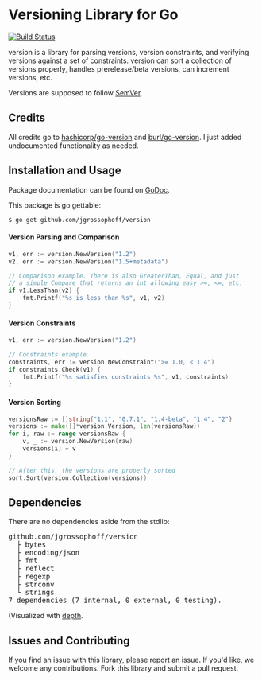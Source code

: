 # Versioning Library for Go
[![Build Status](https://travis-ci.org/jgrossophoff/version.svg?branch=master)](https://travis-ci.org/jgrossophoff/version)

version is a library for parsing versions, version constraints,
and verifying versions against a set of constraints. version
can sort a collection of versions properly, handles prerelease/beta
versions, can increment versions, etc.

Versions are supposed to follow [SemVer](http://semver.org/).

## Credits

All credits go to [hashicorp/go-version](https://github.com/hashicorp/go-version) and [burl/go-version](https://github.com/burl/go-version). I just added undocumented functionality as needed.

## Installation and Usage

Package documentation can be found on
[GoDoc](http://godoc.org/github.com/jgrossophoff/version).

This package is go gettable:

```
$ go get github.com/jgrossophoff/version
```

#### Version Parsing and Comparison

```go
v1, err := version.NewVersion("1.2")
v2, err := version.NewVersion("1.5+metadata")

// Comparison example. There is also GreaterThan, Equal, and just
// a simple Compare that returns an int allowing easy >=, <=, etc.
if v1.LessThan(v2) {
    fmt.Printf("%s is less than %s", v1, v2)
}
```

#### Version Constraints

```go
v1, err := version.NewVersion("1.2")

// Constraints example.
constraints, err := version.NewConstraint(">= 1.0, < 1.4")
if constraints.Check(v1) {
	fmt.Printf("%s satisfies constraints %s", v1, constraints)
}
```

#### Version Sorting

```go
versionsRaw := []string{"1.1", "0.7.1", "1.4-beta", "1.4", "2"}
versions := make([]*version.Version, len(versionsRaw))
for i, raw := range versionsRaw {
    v, _ := version.NewVersion(raw)
    versions[i] = v
}

// After this, the versions are properly sorted
sort.Sort(version.Collection(versions))
```

## Dependencies

There are no dependencies aside from the stdlib:

<pre>
github.com/jgrossophoff/version
  ├ bytes
  ├ encoding/json
  ├ fmt
  ├ reflect
  ├ regexp
  ├ strconv
  └ strings
7 dependencies (7 internal, 0 external, 0 testing).
</pre>

(Visualized with [depth](https://github.com/KyleBanks/depth).

## Issues and Contributing

If you find an issue with this library, please report an issue. If you'd
like, we welcome any contributions. Fork this library and submit a pull
request.
